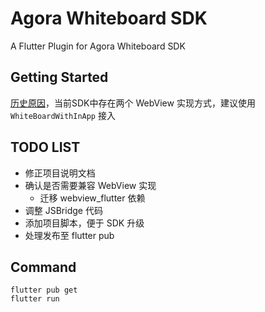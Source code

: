 # Agora Whiteboard SDK

A Flutter Plugin for Agora Whiteboard SDK

## Getting Started
[历史原因](History.md)，当前SDK中存在两个 WebView 实现方式，建议使用 `WhiteBoardWithInApp` 接入

## TODO LIST
* 修正项目说明文档
* 确认是否需要兼容 WebView 实现
    * 迁移 webview_flutter 依赖
* 调整 JSBridge 代码
* 添加项目脚本，便于 SDK 升级
* 处理发布至 flutter pub

## Command
```shell script
flutter pub get
flutter run
```